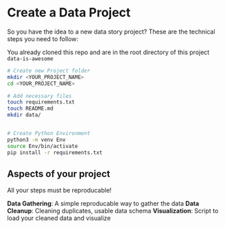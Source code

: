 # Create a Data Project

So you have the idea to a new data story project?
These are the technical steps you need to follow:

You already cloned this repo and are in the root directory of this project `data-is-awesome`

```bash
# Create new Project folder
mkdir <YOUR_PROJECT_NAME>
cd <YOUR_PROJECT_NAME>

# Add necessary files
touch requirements.txt
touch README.md
mkdir data/


# Create Python Environment
python3 -m venv Env
source Env/bin/activate
pip install -r requirements.txt
```

## Aspects of your project
All your steps must be reproducable!

**Data Gathering**: A simple reproducable way to gather the data
**Data Cleanup**: Cleaning duplicates, usable data schema
**Visualization**: Script to load your cleaned data and visualize

